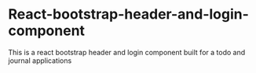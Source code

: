# React-bootstrap-header-and-login-component
This is a react bootstrap header and login component built for a todo and journal applications
